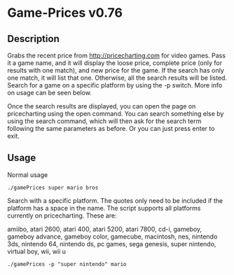 # Game-Prices v0.76
## Description
Grabs the recent price from http://pricecharting.com for video games. Pass it a game name, and it will display the loose price, complete price (only for results with one match), and new price for the game. If the search has only one match, it will list that one. Otherwise, all the search results will be listed. Search for a game on a specific platform by using the -p switch. More info on usage can be seen below.

Once the search results are displayed, you can open the page on pricecharting using the open command. You can search something else by using the search command, which will then ask for the search term following the same parameters as before. Or you can just press enter to exit.

## Usage
Normal usage

```
./gamePrices super mario bros
```

Search with a specific platform. The quotes only need to be included if the platform has a space in the name. The script supports all platforms currently on pricecharting. These are:

amiibo, atari 2600, atari 400, atari 5200, atari 7800, cd-i, gameboy, gameboy advance, gameboy color, gamecube, macintosh, nes, nintendo 3ds, nintendo 64, nintendo ds, pc games, sega genesis, super nintendo, virtual boy, wii, wii u

```
./gamePrices -p "super nintendo" mario
```